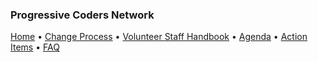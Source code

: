 ### Progressive Coders Network

[Home](https://github.com/ProgressiveCoders/functions/wiki) • [Change Process](Change-Process) • [Volunteer Staff Handbook](https://progcodepreston.gitbooks.io/progcode-staffers-policy-guidelines/content/) • [Agenda](http://progco.de/ops-agenda) • [Action Items](http://progco.de/actionitems) • [FAQ](https://github.com/ProgressiveCoders/functions/wiki/Frequently-Asked-Questions)